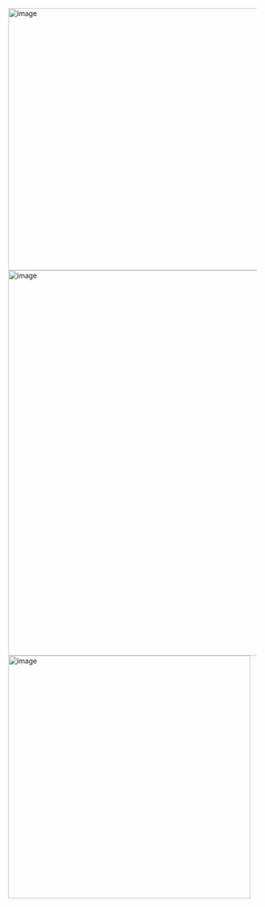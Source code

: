 
<img width="530" alt="image" src="https://github.com/user-attachments/assets/12c97a4c-58ad-4586-8c3f-1b497f648f4c">

<img width="779" alt="image" src="https://github.com/user-attachments/assets/5c7aa0bb-a411-4ea1-a4d6-987c85d3c482">

<img width="491" alt="image" src="https://github.com/user-attachments/assets/a91b8153-f5d8-438c-a020-55e631505a7a">

